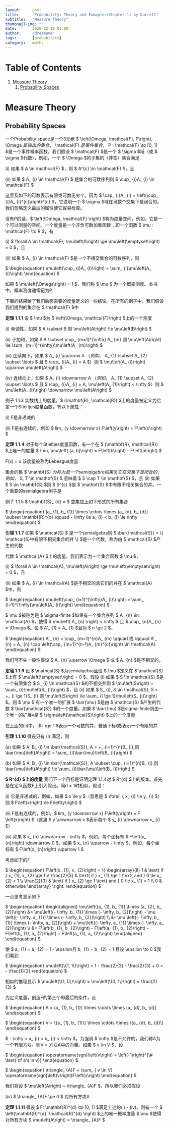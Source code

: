 ```yaml
---
layout:     post
title:      "Probability: Theory and Exmaples(Chapter 1) by Durrett"
subtitle:   "Measure Theory"
thumbnail-img: ""
date:       2020-12-11 01:00
author:     "dreamume"
tags: 		[probability]
category:   maths
---
```

<head>
    <script src="https://cdn.mathjax.org/mathjax/latest/MathJax.js?config=TeX-AMS-MML_HTMLorMML" type="text/javascript"></script>
    <script type="text/x-mathjax-config">
        MathJax.Hub.Config({
            tex2jax: {
            skipTags: ['script', 'noscript', 'style', 'textarea', 'pre'],
            inlineMath: [['$','$']]
            }
        });
    </script>
</head>

# Table of Contents

1.  [Measure Theory](#org5966362)
    1.  [Probability Spaces](#orga94cfd0)


<a id="org5966362"></a>

# Measure Theory


<a id="orga94cfd0"></a>

## Probability Spaces

一个Probability space是一个3元组 $ \\left(\\Omega, \\mathcal{F}, P\\right), \\Omega $是输出的集合，$ \\mathcal{F} $是事件集合，$ P : \\mathcal{F} \\to [0, 1] $是一个事件概率函数。我们假设 $ \\mathcal{F} $是一个 $ \\sigma $域（或 $ \\sigma $代数），例如，一个 $ \\Omega $的子集的（非空）集合满足

(i) 如果 $ A \\in \\mathcal{F} $，则 $ A^{c} \\in \\mathcal{F} $，且

(ii) 如果 $ A_ {i} \\in \\mathcal{F} $ 是集合的可数序列则 $ \\cup_ {i}A_ {i} \\in \\mathcal{F} $

这里及如下的可数表示有限或可数无穷个。因为 $ \\cap_ {i}A_ {i} = \\left(\\cup_ {i}A_ {i}^{c}\\right)^{c} $，它说明一个 $ \\sigma $域在可数个交集下是闭合的。我们忽略定义最后的属性使它容易检查。

没有P的话，$ \\left(\\Omega, \\mathcal{F} \\right) $称为度量空间，例如，它是一个可以测量的空间。一个度量是一个非负可数加集函数；即一个函数 $ \\mu : \\mathcal{F} \\to R $，有

(i) $ \\forall A \\in \\mathcal{F}, \\mu\\left(A\\right) \\ge \\mu\\left(\\emptyset\\right) = 0 $，且

(ii) 如果 $ A_ {i} \\in \\mathcal{F} $是一个不相交集合的可数序列，则

$ \\begin{equation} \\mu\\left(\\cup_ {i}A_ {i}\\right) = \\sum_ {i}\\mu\\left(A_ {i}\\right) \\end{equation} $

如果 $ \\mu\\left(\\Omega\\right) = 1 $，我们称 $ \\mu $ 为一个概率测度。本书中，概率测度通常记为P

下面的结果给了我们后面需要的度量定义的一些结论。在所有的例子中，我们假设我们提到的集合在 $ \\mathcal{F} $中

**定理 1.1.1** 设 $ \\mu $为 $ \\left(\\Omega, \\mathcal{F}\\right) $上的一个测度

(i) 单调性，如果 $ A \\subset B 则 \\mu\\left(A\\right) \\le \\mu\\left(B\\right) $

(ii) 子加和，如果 $ A \\subset \\cup_ {m=1}^{\\infty} A_ {m} 则 \\mu\\left(A\\right) \\le \\sum_ {m=1}^{\\infty}\\mu\\left(A_ {m}\\right) $

(iii) 连续向下，如果 $ A_ {i} \\uparrow A $（例如，$ A_ {1} \\subset A_ {2} \\subset \\ldots $ 且 $ \\cup_ {i}A_ {i} = A $）则 $ \\mu\\left(A_ {i}\\right) \\uparrow \\mu\\left(A\\right) $

(iv) 连续向上，如果 $ A_ {i} \\downarrow A $（例如，$ A_ {1} \\supset A_ {2} \\supset \\ldots $ 且 $ \\cap_ {i}A_ {i} = A, \\mu\\left(A_ {1}\\right) < \\infty $）则 $ \\mu\\left(A_ {i}\\right) \\downarrow \\mu\\left(A\\right) $

例子 1.1.3 实数线上的度量。$ (\\mathbf{R}, \\mathcal{R}) $上的度量被定义为给定一个Stieltjes度量函数，有以下属性：

(i) F是非递减的

(ii) F是右连续的，例如 $ lim_ {y \\downarrow x} F\\left(y\\right) = F\\left(x\\right) $

**定理 1.1.4** 对于每个Stieltjes度量函数，有一个在 $ (\\mathbf{R}, \\mathcal{R}) $上唯一的度量 $ \\mu, \\mu\\left( (a, b]\\right) = F\\left(b\\right) - F\\left(a\\right) $

F(x) = x 该度量被称为Lebesgue度量

集合的集 $ \\mathbf{S} $为称为是一个semialgebra如果 (i) 它在交集下是闭合的，例如，$ S, T \\in \\mathbf{S} $ 意味着 $ S \\cap T \\in \\mathbf{S} $，且 (ii) 如果 $ S \\in \\mathbf{S} $则 $ S^{c} $是 $ \\mathbf{S} $中有限不相关集合的并。一个重要的semialgebra例子是

例子 1.1.5 $ \\mathbf{S}_ {d} = $ 空集加上如下形式的所有集合

$ \\begin{equation} (a_ {1}, b_ {1}] \\times \\cdots \\times (a_ {d}, b_ {d}] \\subset \\mathbf{R}^{d} \\qquad - \\infty \\le a_ {i} < b_ {i} \\le \\infty \\end{equation} $

**引理 1.1.7** 如果 $ \\mathcal{S} $ 是一个semialgebra则 $ \\bar{\\mathcal{S}} = \\{ \\mathcal{S}中有限不相交集合的并 \\} $是一个代数，称为由 $ \\mathcal{S} $产生的代数

代数 $ \\mathcal{A} $上的度量，我们表示为一个集合函数 $ \\mu $，

(i) $ \\forall A \\in \\mathcal{A}, \\mu\\left(A\\right) \\ge \\mu\\left(\\emptyset\\right) = 0 $，且

(ii) 如果 $ A_ {i} \\in \\mathcal{A} $是不相交的且它们的并在 $ \\mathcal{A} $中，则

$ \\begin{equation} \\mu\\left(\\cup_ {i=1}^{\\infty}A_ {i}\\right) = \\sum_ {i=1}^{\\infty}\\mu\\left(A_ {i}\\right) \\end{equation} $

$ \\mu $被称为是 $ \\sigma-finite $如果有一个集合序列 $ A_ {n} \\in \\mathcal{A} $，使得 $ \\mu\\left( A_ {n} \\right) < \\infty $ 且 $ \\cup_ {n}A_ {n} = \\Omega $。设 $ A'_ {1} = A_ {1} $且对 $ n \\ge 2 $，

$ \\begin{equation} A'_ {n} = \\cup_ {m=1}^{n}A_ {m} \\qquad 或 \\qquad A'_ {n} = A_ {n} \\cap \\left(\\cap_ {m=1}^{n-1}A_ {m}^{c}\\right) \\in \\mathcal{A} \\end{equation} $

我们可不失一般性假设 $ A_ {n} \\uparrow \\Omega $ 或 $ A_ {n} $是不相交的。

**定理 1.1.9** 设 $ \\mathcal{S} $为semialgebra且设 $ \\mu $定义在 $ \\mathcal{S} $上有 $ \\mu\\left(\\emptyset\\right) = 0 $。假设 (i) 如果 $ S \\in \\mathcal{S} $是一个有限集合 $ S_ {i} \\in \\mathcal{S} $的不相交并则 $ \\mu\\left(S\\right) = \\sum_ {i}\\mu\\left(S_ {i}\\right) $，且 (ii) 如果 $ S_ {i}, S \\in \\mathcal{S}, S = +_ {i \\ge 1}S_ {i} 则 \\mu\\left(S\\right) \\le \\sum_ {i \\ge 1}\\mu\\left(S_ {i}\\right) $。则 $ \\mu $ 有一个唯一的扩展 $ \\bar{\\mu} $是由 $ \\mathcal{S} $产生的代数 $ \\bar{\\mathcal{S}} $的一个度量。如果 $ \\bar{\\mu} $是sigma-finite则由一个唯一的扩展v是 $ \\sigma\\left(\\mathcal{S}\\right) $上的一个度量

在上面的(ii)中， $ i \\ge 1 $表示一个可数的并，普通下标i或j表示一个有限的并

**引理 1.1.10** 假设只有 (i) 满足，则

(a) 如果 $ A, B_ {i} \\in \\bar{\\mathcal{S}}, A = +_ {i=1}^{n}B_ {i},则 \\bar{\\mu}\\left(A\\right) = \\sum_ {i}\\bar{\\mu}\\left(B_ {i}\\right) $

(b) 如果 $ A, B_ {i} \\in \\bar{\\mathcal{S}}, A \\subset \\cup_ {i=1}^{n}B_ {i},则 \\bar{\\mu}\\left(A\\right) \\le \\sum_ {i}\\bar{\\mu}\\left(B_ {i}\\right) $

**$ R^{d} $上的度量** 我们下一个目标是证明定理 1.1.4对 $ R^{d} $上的版本。首先是在定义函数F上引入假设。同d = 1时相似，假设：

(i) 它是非递减的，例如，如果 $ x \\le y $（意思是 $ \\forall i, x_ {i} \\le y_ {i} $）则 $ F\\left(x\\right) \\le F\\left(y\\right) $

(ii) F是右连续的，例如，$ lim_ {y \\downarrow x} F\\left(y\\right) = F \\left(x\\right) $（这里 $ y \\downarrow x $表示每个 $ y_ {i} \\downarrow x_ {i} $）

(iii) 如果 $ x_ {n} \\downarrow - \\infty $，例如，每个坐标有 $ F\\left(x_ {n}\\right) \\downarrow 0 $，如果 $ x_ {n} \\uparrow - \\infty $，例如，每个坐标有 $ F\\left(x_ {n}\\right)  \\uparrow 1 $

考虑如下的F

$ \\begin{equation} F\\left(x_ {1}, x_ {2}\\right) = \\{ \\begin{array}{ll} 1 & \\text{ if } x_ {1}, x_ {2} \\ge 1 \\\\ \\frac{2}{3} & \\text{ if } x_ {1} \\ge 1 \\text{ and } 0 \\le x_ {2} < 1 \\\\ \\frac{2}{3} & \\text{ if } x_ {2} \\ge 1 \\text{ and } 0 \\le x_ {1} < 1 \\\\ 0 & otherwise \\end{array} \\right. \\end{equation} $

一点思考显示如下

$ \\begin{equation} \\begin{aligned} \\mu\\left((a_ {1}, b_ {1}] \\times (a_ {2}, b_ {2}]\\right) &= \\mu\\left((- \\infty, b_ {1}] \\times (- \\infty, b_ {2}]\\right) - \\mu \\left((- \\infty, a_ {1}] \\times (- \\infty, b_ {2}]\\right) \\\\ &- \\mu \\left((- \\infty, b_ {1}] \\times (- \\infty, a_ {2}]\\right) + \\mu\\left((- \\infty, a_ {1}] \\times (- \\infty, a_ {2}]\\right) \\\\ &= F\\left(b_ {1}, b_ {2}\\right) - F\\left(a_ {1}, b_ {2}\\right) - F\\left(b_ {1}, a_ {2}\\right) + F\\left(a_ {1}, a_ {2}\\right) \\end{aligned} \\end{equation} $

使 $ a_ {1} = a_ {2} = 1 - \\epsilon且 b_ {1} = b_ {2} = 1 且设 \\epsilon \\to 0 $我们看到

$ \\begin{equation} \\mu\\left(\\{1, 1\\}\\right) = 1 - \\frac{2}{3} - \\frac{2}{3} + 0 = - \\frac{1}{3} \\end{equation} $

相似的推理显示 $ \\mu\\left(\\{1, 0\\}\\right) = \\mu\\left(\\{0, 1\\}\\right) = \\frac{2}{3} $

为定义度量，创造F的第三个即最后的条件，设

$ \\begin{equation} A = (a_ {1}, b_ {1}] \\times \\cdots \\times (a_ {d}, b_ {d}] \\end{equation} $

$ \\begin{equation} V = \\{a_ {1}, b_ {1}\\} \\times \\cdots \\times \\{a_ {d}, b_ {d}\\} \\end{equation} $   

$ - \\infty < a_ {i} < b_ {i} < \\infty $。为强调 $ \\infty $是不允许的，我们称A为一个有限方块。则V = 方块A中的向量。如果 $ v \\in V $，设

$ \\begin{equation} \\operatorname{sgn}\\left(v\\right) = \\left(-1\\right)^{\\# \\text{ of a's in v}} \\end{equation} $

$ \\begin{equation} \\triangle_ {A}F = \\sum_ { v \\in V} \\operatorname{sgn}\\left(v\\right)F\\left(v\\right) \\end{equation} $

我们将设 $ \\mu\\left(A\\right) = \\triangle_ {A}F $，所以我们必须假设

(iv) $ \\triangle_ {A}F \\ge 0 $ 对所有方块A

**定理 1.1.11** 假设 $ F: \\mathbf{R}^{d} \\to [0, 1] $满足上述的(i) - (iv)。则有一个 $ \\left(\\mathbf{R}^{d}, \\mathcal{R}^{d} \\right) $上的唯一概率度量 $ \\mu $使得对所有方块 $ \\mu\\left(A\\right) = \\triangle_ {A}F $
